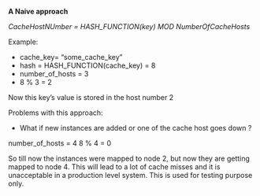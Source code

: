 **A Naive approach**

*CacheHostNUmber = HASH_FUNCTION(key) MOD NumberOfCacheHosts*

Example: 
- cache_key= “some_cache_key”
- hash = HASH_FUNCTION(cache_key) = 8
- number_of_hosts = 3
- 8 % 3 = 2

Now this key’s value is stored in the host number 2

Problems with this approach: 
- What if new instances are added or one of the cache host goes down ? 

number_of_hosts = 4
8 % 4 = 0

So till now the instances were mapped to node 2, but now they are getting mapped to node 4. This will lead to a lot of cache misses and it is unacceptable in a production level system. This is used for testing purpose only. 

